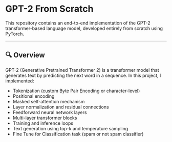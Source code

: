 # GPT-2 From Scratch

This repository contains an end-to-end implementation of the GPT-2 transformer-based language model, developed entirely from scratch using PyTorch.

---

## 🔍 Overview

GPT-2 (Generative Pretrained Transformer 2) is a transformer model that generates text by predicting the next word in a sequence. In this project, I implemented:

- Tokenization (custom Byte Pair Encoding or character-level)
- Positional encoding
- Masked self-attention mechanism
- Layer normalization and residual connections
- Feedforward neural network layers
- Multi-layer transformer blocks
- Training and inference loops
- Text generation using top-k and temperature sampling
- Fine Tune for Classification task (spam or not spam classifier)
